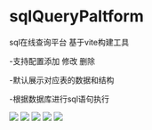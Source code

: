 <!--
 * @Description: 
 * @version: 
 * @Author: Adxiong
 * @Date: 2022-01-16 21:32:09
 * @LastEditors: Adxiong
 * @LastEditTime: 2022-02-08 23:19:04
-->
# sqlQueryPaltform
sql在线查询平台 基于vite构建工具

-支持配置添加 修改 删除

-默认展示对应表的数据和结构

-根据数据库进行sql语句执行


<img src="../pic/截屏2022-02-08%20下午11.13.35.png"/>
<img src="../pic/截屏2022-02-08%20下午11.14.22.png"/>
<img src="../pic/截屏2022-02-08%20下午11.08.11.png"/>
<img src="../pic/截屏2022-02-08%20下午11.11.15.png"/>
<img src="../pic/截屏2022-02-08%20下午11.12.54.png"/>